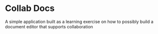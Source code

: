 # Collab Docs

A simple application built as a learning exercise on how to possibly build a document editor that supports collaboration
